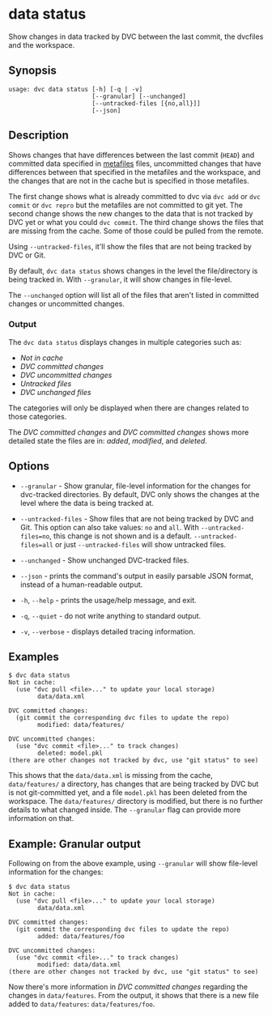 # data status

Show changes in data tracked by DVC between the last commit, the dvcfiles and
the workspace.

## Synopsis

```usage
usage: dvc data status [-h] [-q | -v]
                       [--granular] [--unchanged]
                       [--untracked-files [{no,all}]]
                       [--json]
```

## Description

Shows changes that have differences between the last commit (`HEAD`) and
committed data specified in [metafiles](/doc/user-guide/project-structure)
files, uncommitted changes that have differences between that specified in the
metafiles and the <abbr>workspace</abbr>, and the changes that are not in the
cache but is specified in those metafiles.

The first change shows what is already committed to dvc via `dvc add` or
`dvc commit` or `dvc repro` but the metafiles are not committed to git yet. The
second change shows the new changes to the data that is not tracked by DVC yet
or what you could `dvc commit`. The third change shows the files that are
missing from the cache. Some of those could be pulled from the remote.

Using `--untracked-files`, it'll show the files that are not being tracked by
DVC or Git.

By default, `dvc data status` shows changes in the level the file/directory is
being tracked in. With `--granular`, it will show changes in file-level.

The `--unchanged` option will list all of the files that aren't listed in
committed changes or uncommitted changes.

### Output

The `dvc data status` displays changes in multiple categories such as:

- _Not in cache_
- _DVC committed changes_
- _DVC uncommitted changes_
- _Untracked files_
- _DVC unchanged files_

The categories will only be displayed when there are changes related to those
categories.

The _DVC committed changes_ and _DVC committed changes_ shows more detailed
state the files are in: _added_, _modified_, and _deleted_.

## Options

- `--granular` - Show granular, file-level information for the changes for
  dvc-tracked directories. By default, DVC only shows the changes at the level
  where the data is being tracked at.

- `--untracked-files` - Show files that are not being tracked by DVC and Git.
  This option can also take values: `no` and `all`. With `--untracked-files=no`,
  this change is not shown and is a default. `--untracked-files=all` or just
  `--untracked-files` will show untracked files.

- `--unchanged` - Show unchanged DVC-tracked files.

- `--json` - prints the command's output in easily parsable JSON format, instead
  of a human-readable output.

- `-h`, `--help` - prints the usage/help message, and exit.

- `-q`, `--quiet` - do not write anything to standard output.

- `-v`, `--verbose` - displays detailed tracing information.

## Examples

```dvc
$ dvc data status
Not in cache:
  (use "dvc pull <file>..." to update your local storage)
        data/data.xml

DVC committed changes:
  (git commit the corresponding dvc files to update the repo)
        modified: data/features/

DVC uncommitted changes:
  (use "dvc commit <file>..." to track changes)
        deleted: model.pkl
(there are other changes not tracked by dvc, use "git status" to see)
```

This shows that the `data/data.xml` is missing from the cache, `data/features/`
a directory, has changes that are being tracked by DVC but is not git-committed
yet, and a file `model.pkl` has been deleted from the workspace. The
`data/features/` directory is modified, but there is no further details to what
changed inside. The `--granular` flag can provide more information on that.

## Example: Granular output

Following on from the above example, using `--granular` will show file-level
information for the changes:

```dvc
$ dvc data status
Not in cache:
  (use "dvc pull <file>..." to update your local storage)
        data/data.xml

DVC committed changes:
  (git commit the corresponding dvc files to update the repo)
        added: data/features/foo

DVC uncommitted changes:
  (use "dvc commit <file>..." to track changes)
        modified: data/data.xml
(there are other changes not tracked by dvc, use "git status" to see)
```

Now there's more information in _DVC committed changes_ regarding the changes in
`data/features`. From the output, it shows that there is a new file added to
`data/features`: `data/features/foo`.
